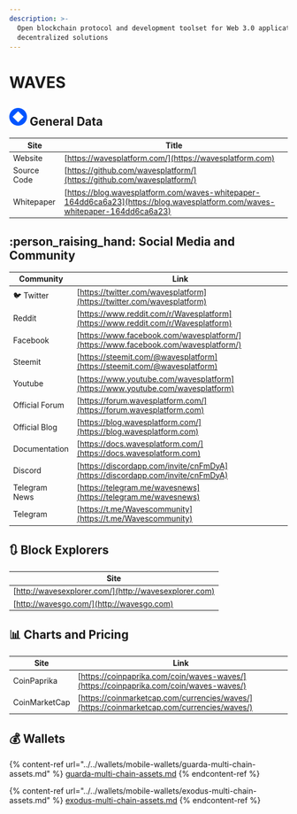 ```yaml
---
description: >-
  Open blockchain protocol and development toolset for Web 3.0 applications and
  decentralized solutions
---
```


# WAVES

## ![](../../.gitbook/assets/waves.png) General Data

| Site        | Title                                                                                                                        |
| ----------- | ---------------------------------------------------------------------------------------------------------------------------- |
| Website     | [https://wavesplatform.com/](https://wavesplatform.com)                                                                      |
| Source Code | [https://github.com/wavesplatform/](https://github.com/wavesplatform/)                                                       |
| Whitepaper  | [https://blog.wavesplatform.com/waves-whitepaper-164dd6ca6a23](https://blog.wavesplatform.com/waves-whitepaper-164dd6ca6a23) |

## :person_raising_hand: Social Media and Community

| Community      | Link                                                                               |
| -------------- | ---------------------------------------------------------------------------------- |
| :bird: Twitter | [https://twitter.com/wavesplatform](https://twitter.com/wavesplatform)             |
| Reddit         | [https://www.reddit.com/r/Wavesplatform](https://www.reddit.com/r/Wavesplatform)   |
| Facebook       | [https://www.facebook.com/wavesplatform/](https://www.facebook.com/wavesplatform/) |
| Steemit        | [https://steemit.com/@wavesplatform](https://steemit.com/@wavesplatform)           |
| Youtube        | [https://www.youtube.com/wavesplatform](https://www.youtube.com/wavesplatform)     |
| Official Forum | [https://forum.wavesplatform.com/](https://forum.wavesplatform.com)                |
| Official Blog  | [https://blog.wavesplatform.com/](https://blog.wavesplatform.com)                  |
| Documentation  | [https://docs.wavesplatform.com/](https://docs.wavesplatform.com)                  |
| Discord        | [https://discordapp.com/invite/cnFmDyA](https://discordapp.com/invite/cnFmDyA)     |
| Telegram News  | [https://telegram.me/wavesnews](https://telegram.me/wavesnews)                     |
| Telegram       | [https://t.me/Wavescommunity](https://t.me/Wavescommunity)                         |

## :arrows_clockwise: Block Explorers

| Site                                                  |
| ----------------------------------------------------- |
| [http://wavesexplorer.com/](http://wavesexplorer.com) |
| [http://wavesgo.com/](http://wavesgo.com)             |

## :bar_chart: Charts and Pricing

| Site          | Link                                                                                       |
| ------------- | ------------------------------------------------------------------------------------------ |
| CoinPaprika   | [https://coinpaprika.com/coin/waves-waves/](https://coinpaprika.com/coin/waves-waves/)     |
| CoinMarketCap | [https://coinmarketcap.com/currencies/waves/](https://coinmarketcap.com/currencies/waves/) |

## :moneybag: Wallets

{% content-ref url="../../wallets/mobile-wallets/guarda-multi-chain-assets.md" %}
[guarda-multi-chain-assets.md](../../wallets/mobile-wallets/guarda-multi-chain-assets.md)
{% endcontent-ref %}

{% content-ref url="../../wallets/mobile-wallets/exodus-multi-chain-assets.md" %}
[exodus-multi-chain-assets.md](../../wallets/mobile-wallets/exodus-multi-chain-assets.md)
{% endcontent-ref %}
